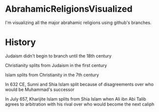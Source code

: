 # AbrahamicReligionsVisualized
I'm visualizing all the major abrahamic religions using github's branches.


# History
Judaism didn't begin to branch until the 18th century

Christianity splits from Judaism in the first century

Islam splits from Christianity in the 7th century

In 632 CE, Sunni and Shia Islam split because of disagreements over who would be Muhammad's successor

In July 657, Kharijite Islam splits from Shia Islam when Ali ibn Abi Talib agrees to arbitration with his rival over who would become the next caliph

